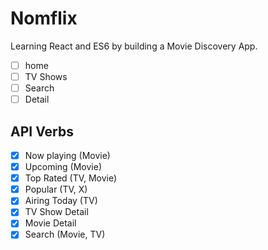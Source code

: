 # Nomflix

Learning React and ES6 by building a Movie Discovery App.

- [ ] home
- [ ] TV Shows
- [ ] Search
- [ ] Detail

## API Verbs
- [x] Now playing (Movie)
- [x] Upcoming (Movie)
- [x] Top Rated (TV, Movie)
- [x] Popular (TV, X)
- [x] Airing Today (TV)
- [x] TV Show Detail
- [x] Movie Detail
- [x] Search (Movie, TV)